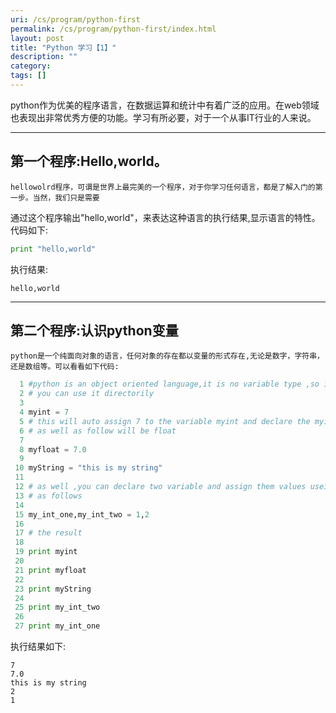 ```yaml
---
uri: /cs/program/python-first
permalink: /cs/program/python-first/index.html
layout: post
title: "Python 学习【1】"
description: ""
category:
tags: []
---
```


python作为优美的程序语言，在数据运算和统计中有着广泛的应用。在web领域也表现出非常优秀方便的功能。学习有所必要，对于一个从事IT行业的人来说。<br/>

--------
## 第一个程序:Hello,world。

    hellowolrd程序，可谓是世界上最完美的一个程序，对于你学习任何语言，都是了解入门的第一步。当然，我们只是需要
通过这个程序输出"hello,world"，来表达这种语言的执行结果,显示语言的特性。代码如下:

```python
print "hello,world"

```

执行结果:

```
hello,world

```
---------
## 第二个程序:认识python变量

    python是一个纯面向对象的语言，任何对象的存在都以变量的形式存在,无论是数字，字符串，还是数组等。可以看看如下代码:

```python
  1 #python is an object oriented language,it is no variable type ,so if you define a variable
  2 # you can use it directorily
  3
  4 myint = 7
  5 # this will auto assign 7 to the variable myint and declare the myint as an int type
  6 # as well as follow will be float
  7
  8 myfloat = 7.0
  9
 10 myString = "this is my string"
 11
 12 # as well ,you can declare two variable and assign them values useing ","
 13 # as follows
 14
 15 my_int_one,my_int_two = 1,2
 16
 17 # the result
 18
 19 print myint
 20
 21 print myfloat
 22
 23 print myString
 24
 25 print my_int_two
 26
 27 print my_int_one
```
执行结果如下:

```
7
7.0
this is my string
2
1
```


